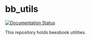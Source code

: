 # bb_utils

[![Documentation Status](https://readthedocs.org/projects/bb-utils/badge/?version=latest)](http://bb-utils.readthedocs.io/en/latest/?badge=latest)

This repository holds beesbook utilities.
